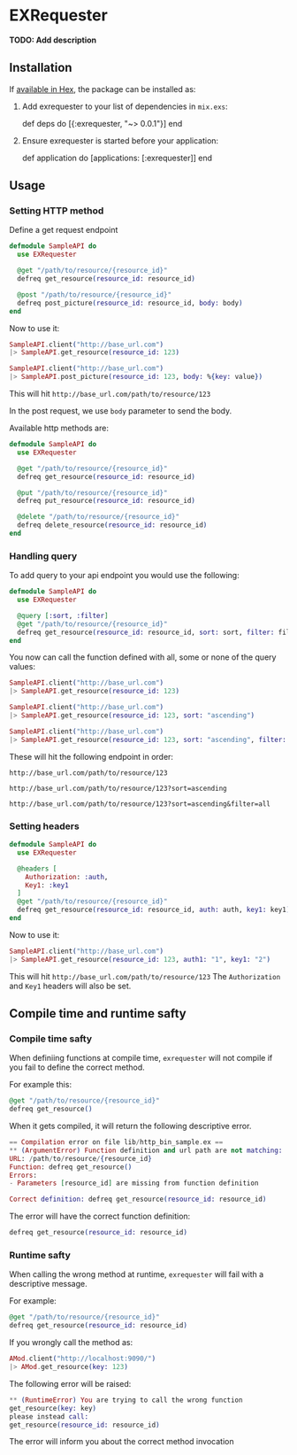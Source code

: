 # EXRequester

**TODO: Add description**

## Installation

If [available in Hex](https://hex.pm/docs/publish), the package can be installed as:

  1. Add exrequester to your list of dependencies in `mix.exs`:

        def deps do
          [{:exrequester, "~> 0.0.1"}]
        end

  2. Ensure exrequester is started before your application:

        def application do
          [applications: [:exrequester]]
        end

## Usage

### Setting HTTP method
Define a get request endpoint
```elixir
defmodule SampleAPI do
  use EXRequester

  @get "/path/to/resource/{resource_id}"
  defreq get_resource(resource_id: resource_id)

  @post "/path/to/resource/{resource_id}"
  defreq post_picture(resource_id: resource_id, body: body)
end
```

Now to use it:
```elixir
SampleAPI.client("http://base_url.com")
|> SampleAPI.get_resource(resource_id: 123)

SampleAPI.client("http://base_url.com")
|> SampleAPI.post_picture(resource_id: 123, body: %{key: value})
```

This will hit
`http://base_url.com/path/to/resource/123`

In the post request, we use `body` parameter to send the body.

Available http methods are:
```elixir
defmodule SampleAPI do
  use EXRequester

  @get "/path/to/resource/{resource_id}"
  defreq get_resource(resource_id: resource_id)

  @put "/path/to/resource/{resource_id}"
  defreq put_resource(resource_id: resource_id)

  @delete "/path/to/resource/{resource_id}"
  defreq delete_resource(resource_id: resource_id)
end
```

### Handling query
To add query to your api endpoint you would use the following:
```elixir
defmodule SampleAPI do
  use EXRequester

  @query [:sort, :filter]
  @get "/path/to/resource/{resource_id}"
  defreq get_resource(resource_id: resource_id, sort: sort, filter: filter)
end
```

You now can call the function defined with all, some or none of the query values:
```elixir
SampleAPI.client("http://base_url.com")
|> SampleAPI.get_resource(resource_id: 123)

SampleAPI.client("http://base_url.com")
|> SampleAPI.get_resource(resource_id: 123, sort: "ascending")

SampleAPI.client("http://base_url.com")
|> SampleAPI.get_resource(resource_id: 123, sort: "ascending", filter: "all")
```

These will hit the following endpoint in order:
```
http://base_url.com/path/to/resource/123

http://base_url.com/path/to/resource/123?sort=ascending

http://base_url.com/path/to/resource/123?sort=ascending&filter=all
```

### Setting headers

```elixir
defmodule SampleAPI do
  use EXRequester

  @headers [
    Authorization: :auth,
    Key1: :key1
  ]
  @get "/path/to/resource/{resource_id}"
  defreq get_resource(resource_id: resource_id, auth: auth, key1: key1)
end
```

Now to use it:
```elixir
SampleAPI.client("http://base_url.com")
|> SampleAPI.get_resource(resource_id: 123, auth1: "1", key1: "2")
```

This will hit
`http://base_url.com/path/to/resource/123`
The `Authorization` and `Key1` headers will also be set.

## Compile time and runtime safty
### Compile time safty
When definiing functions at compile time, `exrequester` will not compile if you fail to define the correct method.

For example this:
```elixir
@get "/path/to/resource/{resource_id}"
defreq get_resource()
```
When it gets compiled, it will return the following descriptive error.
```elixir
== Compilation error on file lib/http_bin_sample.ex ==
** (ArgumentError) Function definition and url path are not matching:
URL: /path/to/resource/{resource_id}
Function: defreq get_resource()
Errors:
- Parameters [resource_id] are missing from function definition

Correct definition: defreq get_resource(resource_id: resource_id)
```

The error will have the correct function definition:
```elixir
defreq get_resource(resource_id: resource_id)
```

### Runtime safty
When calling the wrong method at runtime, `exrequester` will fail with a descriptive message.

For example:
```elixir
@get "/path/to/resource/{resource_id}"
defreq get_resource(resource_id: resource_id)
```
If you wrongly call the method as:
```elixir
AMod.client("http://localhost:9090/")
|> AMod.get_resource(key: 123)
```

The following error will be raised:
```elixir
** (RuntimeError) You are trying to call the wrong function
get_resource(key: key)
please instead call:
get_resource(resource_id: resource_id)
```
The error will inform you about the correct method invocation
